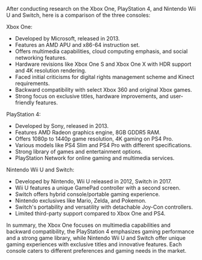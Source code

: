 After conducting research on the Xbox One, PlayStation 4, and Nintendo Wii U and Switch, here is a comparison of the three consoles:

Xbox One:
- Developed by Microsoft, released in 2013.
- Features an AMD APU and x86-64 instruction set.
- Offers multimedia capabilities, cloud computing emphasis, and social networking features.
- Hardware revisions like Xbox One S and Xbox One X with HDR support and 4K resolution rendering.
- Faced initial criticisms for digital rights management scheme and Kinect requirements.
- Backward compatibility with select Xbox 360 and original Xbox games.
- Strong focus on exclusive titles, hardware improvements, and user-friendly features.

PlayStation 4:
- Developed by Sony, released in 2013.
- Features AMD Radeon graphics engine, 8GB GDDR5 RAM.
- Offers 1080p to 1440p game resolution, 4K gaming on PS4 Pro.
- Various models like PS4 Slim and PS4 Pro with different specifications.
- Strong library of games and entertainment options.
- PlayStation Network for online gaming and multimedia services.

Nintendo Wii U and Switch:
- Developed by Nintendo, Wii U released in 2012, Switch in 2017.
- Wii U features a unique GamePad controller with a second screen.
- Switch offers hybrid console/portable gaming experience.
- Nintendo exclusives like Mario, Zelda, and Pokemon.
- Switch's portability and versatility with detachable Joy-Con controllers.
- Limited third-party support compared to Xbox One and PS4.

In summary, the Xbox One focuses on multimedia capabilities and backward compatibility, the PlayStation 4 emphasizes gaming performance and a strong game library, while Nintendo Wii U and Switch offer unique gaming experiences with exclusive titles and innovative features. Each console caters to different preferences and gaming needs in the market.